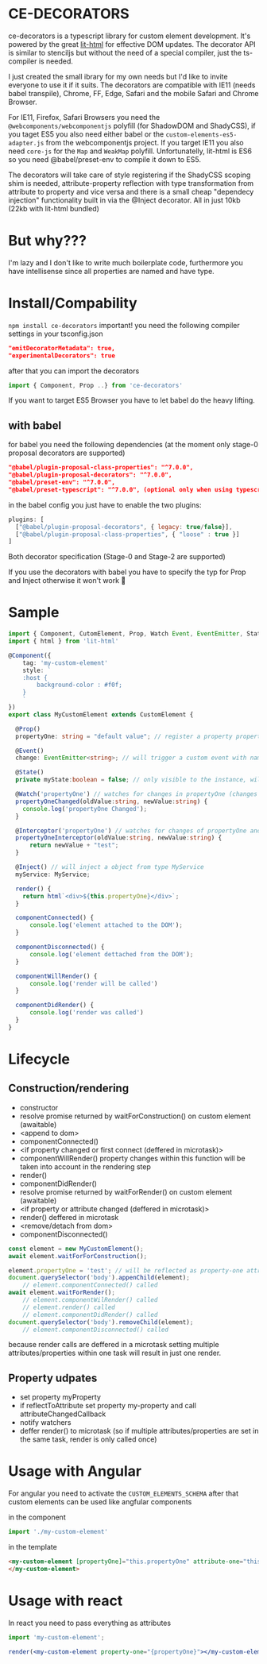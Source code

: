 # CE-DECORATORS
ce-decorators is a typescript library for custom element development. It's powered by the great [lit-html](https://polymer.github.io/lit-html/guide/writing-templates.html) for effective DOM updates. The decorator API is similar to stenciljs but without the need of a special compiler, just the ts-compiler is needed.

I just created the small ibrary for my own needs but I'd like to invite everyone to use it if it suits.
The decorators are compatible with IE11 (needs babel transpile), Chrome, FF, Edge, Safari and the mobile Safari and Chrome Browser.

For IE11, Firefox, Safari Browsers you need the `@webcomponents/webcomponentjs` polyfill (for ShadowDOM and ShadyCSS), if you taget ES5 you also need either babel or the `custom-elements-es5-adapter.js` from the webcomponentjs project. If you target IE11 you also need `core-js` for the `Map` and `WeakMap` polyfill. Unfortunatelly, lit-html is ES6 so you need @babel/preset-env to compile it down to ES5.

The decorators will take care of style registering if the ShadyCSS scoping shim is needed, attribute-property reflection with type transformation from attribute to property and vice versa and there is a small cheap "dependecy injection" functionality built in via the @Inject decorator. All in just 10kb (22kb with lit-html bundled)

# But why???
I'm lazy and I don't like to write much boilerplate code, furthermore you have intellisense since all properties are named and have type.

# Install/Compability
`npm install ce-decorators`
important! you need the following compiler settings in your tsconfig.json
```json
"emitDecoratorMetadata": true,
"experimentalDecorators": true
```
after that you can import the decorators
```javascript
import { Component, Prop ..} from 'ce-decorators'
```
If you want to target ES5 Browser you have to let babel do the heavy lifting.

## with babel
for babel you need the following dependencies (at the moment only stage-0 proposal decorators are supported)
```json
"@babel/plugin-proposal-class-properties": "^7.0.0",
"@babel/plugin-proposal-decorators": "^7.0.0",
"@babel/preset-env": "^7.0.0",
"@babel/preset-typescript": "^7.0.0", (optional only when using typescript)
```

in the babel config you just have to enable the two plugins:
```javascript
plugins: [
  ["@babel/plugin-proposal-decorators", { legacy: true/false}],
  ["@babel/plugin-proposal-class-properties", { "loose" : true }]
]
```

Both decorator specification (Stage-0 and Stage-2 are supported)

If you use the decorators with babel you have to specify the typ for Prop and Inject otherwise it won't work 🙁

# Sample
```typescript
import { Component, CutomElement, Prop, Watch Event, EventEmitter, State } from 'ce-decorators'
import { html } from 'lit-html'

@Component({
    tag: 'my-custom-element'
    style: `
    :host {
        background-color : #f0f;
    }
    `
})
export class MyCustomElement extends CustomElement {

  @Prop()
  propertyOne: string = "default value"; // register a property propertyOne with a reflection to attribute property-one

  @Event()
  change: EventEmitter<string>; // will trigger a custom event with name "change" (name can be overriden by decorator argument)

  @State()
  private myState:boolean = false; // only visible to the instance, will not reflect but trigger a re-render

  @Watch('propertyOne') // watches for changes in propertyOne (changes withing this method to properties will not be reflected, please use intercept)
  propertyOneChanged(oldValue:string, newValue:string) {
    console.log('propertyOne Changed');
  }

  @Interceptor('propertyOne') // watches for changes of propertyOne and change the value, the changed value will be reflected
  propertyOneInterceptor(oldValue:string, newValue:string) {
      return newValue + "test";
  }

  @Inject() // will inject a object from type MyService
  myService: MyService;

  render() {
    return html`<div>${this.propertyOne}</div>`;
  }

  componentConnected() {
      console.log('element attached to the DOM');
  }

  componentDisconnected() {
      console.log('element dettached from the DOM');
  }

  componentWillRender() {
      console.log('render will be called')
  }

  componentDidRender() {
      console.log('render was called')
  }
}
```

# Lifecycle
## Construction/rendering
* constructor
* resolve promise returned by waitForConstruction() on custom element (awaitable)
* \<append to dom\>
* componentConnected()
* \<if property changed or first connect (deffered in microtask)\>
* componentWillRender() property changes within this function will be taken into account in the rendering step
* render() 
* componentDidRender()
* resolve promise returned by waitForRender() on custom element (awaitable)
* \<if property or attribute changed (deffered in microtask)\>
* render() deffered in microtask
* \<remove/detach from dom\>
* componentDisconnected()

```typescript
const element = new MyCustomElement();
await element.waitForForConstruction();

element.propertyOne = 'test'; // will be reflected as property-one attribute
document.querySelector('body').appenChild(element);
    // element.componentConnected() called
await element.waitForRender();
    // element.componentWilRender() called
    // element.render() called
    // element.componentDidRender() called
document.querySelector('body').removeChild(element);
    // element.componentDisconnected() called
```

because render calls are deffered in a microtask setting multiple attributes/properties within one task will result in just one render.

## Property udpates
* set property myProperty
* if reflectToAttribute set property my-property and call attributeChangedCallback
* notify watchers
* deffer render() to microtask (so if multiple attributes/properties are set in the same task, render is only called once)

# Usage with Angular
For angular you need to activate the `CUSTOM_ELEMENTS_SCHEMA` after that custom elements can be used like angfular components

in the component
```javascript
import './my-custom-element'
```
in the template
```html
<my-custom-element [propertyOne]="this.propertyOne" attribute-one="this.attributeOne" (change)="$evt => handleEvent($evt)">
</my-custom-element>
```
# Usage with react
In react you need to pass everything as attributes
```jsx
import 'my-custom-element';

render(<my-custom-element property-one="{propertyOne}"></my-custom-element>)
```

